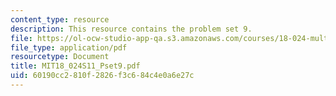 ```yaml
---
content_type: resource
description: This resource contains the problem set 9.
file: https://ol-ocw-studio-app-qa.s3.amazonaws.com/courses/18-024-multivariable-calculus-with-theory-spring-2011/60190cc2810f2826f3c684c4e0a6e27c_MIT18_024S11_Pset9.pdf
file_type: application/pdf
resourcetype: Document
title: MIT18_024S11_Pset9.pdf
uid: 60190cc2-810f-2826-f3c6-84c4e0a6e27c
---
```

